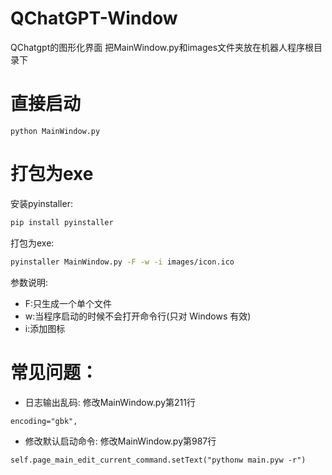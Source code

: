 # QChatGPT-Window
QChatgpt的图形化界面
把MainWindow.py和images文件夹放在机器人程序根目录下
# 直接启动
```pythom
python MainWindow.py
```

# 打包为exe
安装pyinstaller:
```bash
pip install pyinstaller
```

打包为exe:
```bash
pyinstaller MainWindow.py -F -w -i images/icon.ico
```
参数说明:
- F:只生成一个单个文件
- w:当程序启动的时候不会打开命令行(只对 Windows 有效)
- i:添加图标

# 常见问题：
- 日志输出乱码:
修改MainWindow.py第211行
```
encoding="gbk",
```
- 修改默认启动命令:
修改MainWindow.py第987行
```
self.page_main_edit_current_command.setText("pythonw main.pyw -r")
```